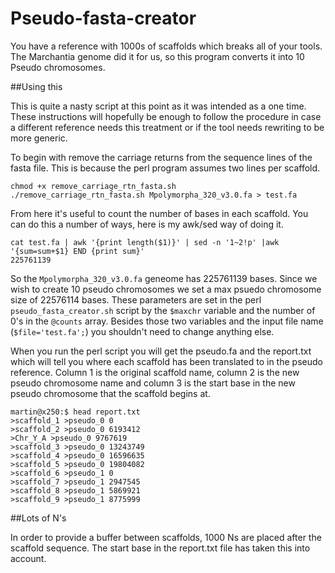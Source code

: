 # Pseudo-fasta-creator
You have a reference with 1000s of scaffolds which breaks all of your tools. The Marchantia genome did it for us, so this program converts it into 10 Pseudo chromosomes.

##Using this

This is quite a nasty script at this point as it was intended as a one time. These instructions will hopefully be enough to follow the procedure in case a different reference needs this treatment or if the tool needs rewriting to be more generic.

To begin with remove the carriage returns from the sequence lines of the fasta file. This is because the perl program assumes two lines per scaffold.

```
chmod +x remove_carriage_rtn_fasta.sh
./remove_carriage_rtn_fasta.sh Mpolymorpha_320_v3.0.fa > test.fa
```

From here it's useful to count the number of bases in each scaffold. You can do this a number of ways, here is my awk/sed way of doing it.

```
cat test.fa | awk '{print length($1)}' | sed -n '1~2!p' |awk '{sum=sum+$1} END {print sum}'
225761139
```

So the `Mpolymorpha_320_v3.0.fa` geneome has 225761139 bases. Since we wish to create 10 pseudo chromosomes we set a max psuedo chromosome size of 22576114 bases. These parameters are set in the perl `pseudo_fasta_creator.sh` script by the `$maxchr` variable and the number of 0's in the `@counts` array. Besides those two variables and the input file name (`$file='test.fa';`) you shouldn't need to change anything else.

When you run the perl script you will get the pseudo.fa and the report.txt which will tell you where each scaffold has been translated to in the pseudo reference. Column 1 is the original scaffold name, column 2 is the new pseudo chromosome name and column 3 is the start base in the new pseudo chromosome that the scaffold begins at.

```
martin@x250:$ head report.txt 
>scaffold_1 >pseudo_0 0
>scaffold_2 >pseudo_0 6193412
>Chr_Y_A >pseudo_0 9767619
>scaffold_3 >pseudo_0 13243749
>scaffold_4 >pseudo_0 16596635
>scaffold_5 >pseudo_0 19804082
>scaffold_6 >pseudo_1 0
>scaffold_7 >pseudo_1 2947545
>scaffold_8 >pseudo_1 5869921
>scaffold_9 >pseudo_1 8775999

```

##Lots of N's

In order to provide a buffer between scaffolds, 1000 Ns are placed after the scaffold sequence. The start base in the report.txt file has taken this into account. 
